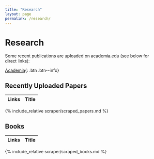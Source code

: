 ```yaml
---
title: "Research"
layout: page
permalink: /research/
---
```


<!--
# Doctoral Students

* [Jo Doe](http://www.example.com)

Text is just text
-->

# Research

Some recent publications are uploaded on academia.edu (see below for direct links):

[Academia](http://univ-paris8.academia.edu/MarieDGarnier/Papers){: .btn .btn--info}

## Recently Uploaded Papers

| Links   | Title            |
|---------|------------------|
{% include_relative scraper/scraped_papers.md %}

## Books

| Links   | Title            |
|---------|------------------|
{% include_relative scraper/scraped_books.md %}
